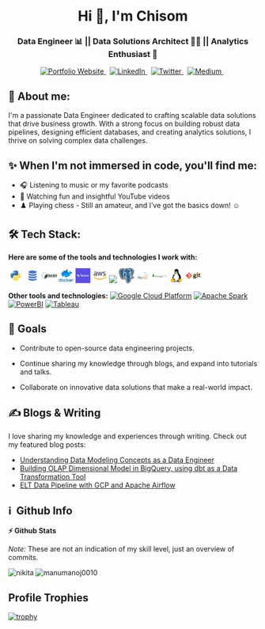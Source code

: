 <h1 align="center">Hi 👋, I'm Chisom</h1>
<h3 align="center">Data Engineer 📊 || Data Solutions Architect 👨‍💻 || Analytics Enthusiast 🐳 </h3>


<p align="center">
  <a href="https://chisom-nnamani.netlify.app">
    <img src="https://img.shields.io/badge/portfolio-%23CCFF33.svg?&style=for-the-badge&logo=netlify&logoColor=black" alt="Portfolio Website" />
  </a>&nbsp;
  <a href="https://www.linkedin.com/in/chisom-nnamani/">
    <img src="https://img.shields.io/badge/linkedin-%230077B5.svg?&style=for-the-badge&logo=linkedin&logoColor=white" alt="LinkedIn" />
  </a>&nbsp;
  <a href="https://mobile.twitter.com/som_nnamani">
    <img src="https://img.shields.io/badge/twitter-%231DA1F2.svg?&style=for-the-badge&logo=twitter&logoColor=white" alt="Twitter" />
  </a>&nbsp;
  <a href="https://medium.com/@chisomnnamani">
    <img src="https://img.shields.io/badge/medium-%23D2B48C.svg?&style=for-the-badge&logo=medium&logoColor=black" alt="Medium" />
  </a>&nbsp;
</p>


## 🚀 About me:

I'm a passionate Data Engineer dedicated to crafting scalable data solutions that drive business growth. With a strong focus on building robust data pipelines, designing efficient databases, and creating analytics solutions, I thrive on solving complex data challenges.


## ✨ When I'm not immersed in code, you'll find me:
- 🎧 Listening to music or my favorite podcasts
- 🎥 Watching fun and insightful YouTube videos
- ♟️ Playing chess - Still an amateur, and I’ve got the basics down! ☺️


## 🛠️ Tech Stack:
**Here are some of the tools and technologies I work with:**

<code><img height="30" src="https://raw.githubusercontent.com/github/explore/80688e429a7d4ef2fca1e82350fe8e3517d3494d/topics/python/python.png" alt="Python"></code>
<code><img height="30" src="https://raw.githubusercontent.com/github/explore/80688e429a7d4ef2fca1e82350fe8e3517d3494d/topics/sql/sql.png" alt="SQL"></code>
<code><img height="30" src="https://raw.githubusercontent.com/github/explore/80688e429a7d4ef2fca1e82350fe8e3517d3494d/topics/bash/bash.png" alt="Bash"></code>
<code><img height="30" src="https://raw.githubusercontent.com/github/explore/80688e429a7d4ef2fca1e82350fe8e3517d3494d/topics/docker/docker.png" alt="Docker"></code>
<code><img height="30" src="https://raw.githubusercontent.com/github/explore/80688e429a7d4ef2fca1e82350fe8e3517d3494d/topics/terraform/terraform.png" alt="Terraform"></code>
<code><img height="30" src="https://raw.githubusercontent.com/github/explore/80688e429a7d4ef2fca1e82350fe8e3517d3494d/topics/aws/aws.png" alt="AWS"></code>
<code><img height="30" src="https://avatars.githubusercontent.com/u/33643075?s=280&v=4"></code>
<code><img height="30" src="https://raw.githubusercontent.com/github/explore/80688e429a7d4ef2fca1e82350fe8e3517d3494d/topics/postgresql/postgresql.png" alt="PostgreSQL"></code>
<code><img height="30" src="https://raw.githubusercontent.com/github/explore/80688e429a7d4ef2fca1e82350fe8e3517d3494d/topics/mysql/mysql.png" alt="MySQL"></code>
<code><img height="30" src="https://raw.githubusercontent.com/github/explore/80688e429a7d4ef2fca1e82350fe8e3517d3494d/topics/mongodb/mongodb.png" alt="MongoDB"></code>
<code><img height="30" src="https://raw.githubusercontent.com/github/explore/80688e429a7d4ef2fca1e82350fe8e3517d3494d/topics/linux/linux.png" alt="Linux"></code>
<code><img height="30" src="https://raw.githubusercontent.com/github/explore/80688e429a7d4ef2fca1e82350fe8e3517d3494d/topics/git/git.png" alt="Git"></code>

**Other tools and technologies:**
[![Google Cloud Platform](https://img.shields.io/badge/Google_Cloud_Platform-%234285F4.svg?style=for-the-badge&logo=google-cloud&logoColor=white)](https://cloud.google.com/)
[![Apache Spark](https://img.shields.io/badge/Apache-Spark-orange.svg?style=for-the-badge&logo=apache-spark&logoColor=white)](https://spark.apache.org/)
[![PowerBI](https://img.shields.io/badge/PowerBI-yellow.svg?style=for-the-badge&logo=powerbi&logoColor=white)](https://www.microsoft.com/en-us/power-platform/products/power-bi)
[![Tableau](https://img.shields.io/badge/Tableau-white.svg?style=for-the-badge&logo=tableau&logoColor=auto)](https://www.tableau.com/)

<!--
**links not working (commented out):** 
<code><img height="30" src="https://raw.githubusercontent.com/github/explore/80688e429a7d4ef2fca1e82350fe8e3517d3494d/topics/google-cloud/google-cloud.png" alt="Google Cloud"></code>
<code><img height="30" src="https://raw.githubusercontent.com/github/explore/80688e429a7d4ef2fca1e82350fe8e3517d3494d/topics/spark/spark.png" alt="Apache Spark"></code>
<code><img height="30" src="https://raw.githubusercontent.com/github/explore/80688e429a7d4ef2fca1e82350fe8e3517d3494d/topics/tableau/tableau.png" alt="Tableau"></code>
<code><img height="30" src="https://raw.githubusercontent.com/github/explore/80688e429a7d4ef2fca1e82350fe8e3517d3494d/topics/powerbi/powerbi.png" alt="Power BI"></code>
-->


## 🎯 Goals
- Contribute to open-source data engineering projects.

- Continue sharing my knowledge through blogs, and expand into tutorials and talks.

- Collaborate on innovative data solutions that make a real-world impact.


## ✍️ Blogs & Writing
I love sharing my knowledge and experiences through writing. Check out my featured blog posts:

<!-- MEDIUM:START -->
- [Understanding Data Modeling Concepts as a Data Engineer](https://medium.com/towards-data-engineering/understanding-data-modeling-concepts-as-a-data-engineer-a0b9637027e3)
- [Building OLAP Dimensional Model in BigQuery, using dbt as a Data Transformation Tool](https://medium.com/towards-data-engineering/building-olap-dimensional-model-in-bigquery-using-dbt-as-a-data-transformation-tool-bfd087293965)
- [ELT Data Pipeline with GCP and Apache Airflow](https://medium.com/towards-data-engineering/elt-data-pipeline-with-gcp-and-apache-airflow-86c6d72544ef)
<!-- MEDIUM:END -->


<h2>ℹ️ &nbsp;Github Info</h2>

  <summary><b>⚡ Github Stats</b></summary>
  
<i> Note:</i>  These are not an indication of my skill level, just an overview of commits.

<img height="180em" src="https://github-readme-stats.vercel.app/api?username=Chisomnwa&show_icons=true&locale=en&hide_border=true" alt="nikita" />
<img height="180em" src="https://github-readme-stats.vercel.app/api/top-langs?username=Chisomnwa&show_icons=true&locale=en&layout=compact&langs_count=7&hide_border=true&hide=c" alt="manumanoj0010"/>


## Profile Trophies

[![trophy](https://github-profile-trophy.vercel.app/?username=Chisomnwa)](https://github.com/ryo-ma/github-profile-trophy)
